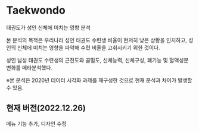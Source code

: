 # Taekwondo

태권도가 성인 신체에 미치는 영향 분석

본 분석의 목적은 우리나라 성인 태권도 수련생 비율이 현저히 낮은 상황을
인지하고, 성인의 신체에 미치는 영향을 파악해 수련 비율을 고취시키기 위한 것이다.

성인 남성 태권도 수련생의 근전도와 골밀도, 신체능력, 신체구성, 폐기능 및
혈액성분 변화를 메타분석했다.

※본 분석은 2020년 데이터 시각화 과제를 재구성한 것으로 현재 분석과 차이가 발생할 수 있음.

## 현재 버전(2022.12.26)
메뉴 기능 추가, 디자인 수정
